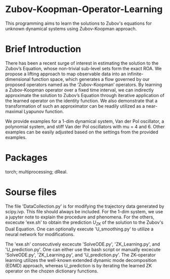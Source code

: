 # Zubov-Koopman-Operator-Learning
This programming aims to learn the solutions to Zubov's equations for unknown dynamical systems using Zubov-Koopman approach.

# Brief Introduction
There has been a recent surge of interest in estimating the solution to the Zubov’s Equation, whose non-trivial sub-level sets 
form the exact ROA. We propose a lifting approach to map observable data into an infinite-dimensional function space, which 
generates a flow governed by our proposed operators named as the ‘Zubov-Koopman’ operators. By learning a Zubov-Koopman operator 
over a fixed time interval, we can indirectly approximate the solution to Zubov’s Equation through iterative application of the 
learned operator on the identity function. We also demonstrate that a transformation of such an approximator can be readily utilized 
as a near-maximal Lyapunov function. 

We provide examples for a 1-dim dynamical system, Van der Pol oscillator, a polynomial system, and stiff Van der Pol oscillators with
mu = 4 and 6. Other examples can be easily adjusted based on the settings from the provided examples.

# Packages
torch;
multiprocessing;
dReal.

# Sourse files
The file 'DataCollection.py' is for modifying the trajectory data generated by scipy.ivp. This file should always be included.
For the 1-dim system, we use a jupyter note to explain the procedure and phenomena.
For the others, excecute 'exe.sh' to obtain the prediction $U_{ZK}$ of the solution to the Zubov's Dual Equation. One can optionally 
execute 'U_smoothing.py' to utilize a neural network for modifications. 

The 'exe.sh' consecutively excecute 'SolveODE.py', 'ZK_Learning.py', and 'U_prediction.py'. 
One can either use the bash script or manually excecute 'SolveODE.py', 'ZK_Learning.py', and 'U_prediction.py'.
The ZK-operator learning utilizes the well-known extended dynamic mode decomposition (EDMD) approach, whereas U_prediction is by 
iterating the learned ZK operator on the chozen dictionary functions. 
